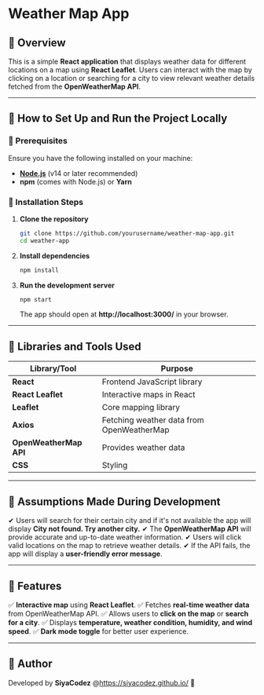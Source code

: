 # **Weather Map App**

## 🔹 **Overview**
This is a simple **React application** that displays weather data for different locations on a map using **React Leaflet**. Users can interact with the map by clicking on a location or searching for a city to view relevant weather details fetched from the **OpenWeatherMap API**.

---

## 🔹 **How to Set Up and Run the Project Locally**

### **📌 Prerequisites**
Ensure you have the following installed on your machine:
- **[Node.js](https://nodejs.org/)** (v14 or later recommended)
- **npm** (comes with Node.js) or **Yarn**

### **📌 Installation Steps**
1. **Clone the repository**
   ```bash
   git clone https://github.com/yourusername/weather-map-app.git
   cd weather-app
   ```
2. **Install dependencies**
   ```bash
   npm install
   ```
3. **Run the development server**
   ```bash
   npm start
   ```
   The app should open at **http://localhost:3000/** in your browser.

---

## 🔹 **Libraries and Tools Used**

| **Library/Tool**      | **Purpose**                                      |
|----------------------|-------------------------------------------------|
| **React**           | Frontend JavaScript library                      |
| **React Leaflet**   | Interactive maps in React                        |
| **Leaflet**         | Core mapping library                             |
| **Axios**           | Fetching weather data from OpenWeatherMap        |
| **OpenWeatherMap API** | Provides weather data                        |
| **CSS**        | Styling                                          |

---

## 🔹 **Assumptions Made During Development**
✔ Users will search for their certain city and if it's not available the app will display **City not found. Try another city.**
✔ The **OpenWeatherMap API** will provide accurate and up-to-date weather information.
✔ Users will click valid locations on the map to retrieve weather details.
✔ If the API fails, the app will display a **user-friendly error message**.

---

## 🔹 **Features**
✅ **Interactive map** using **React Leaflet**.
✅ Fetches **real-time weather data** from OpenWeatherMap API.
✅ Allows users to **click on the map** or **search for a city**.
✅ Displays **temperature, weather condition, humidity, and wind speed**.
✅ **Dark mode toggle** for better user experience.

---

## 🔹 **Author**
Developed by **SiyaCodez** @https://siyacodez.github.io/ 🚀

